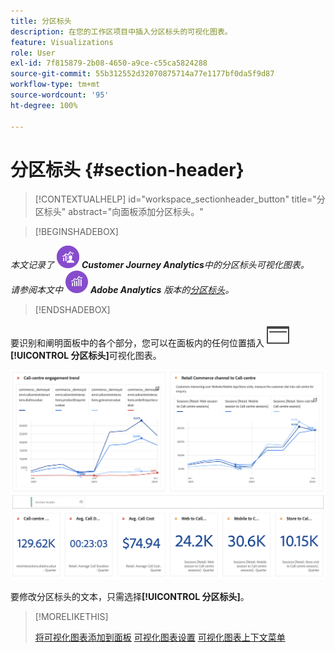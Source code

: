 ```yaml
---
title: 分区标头
description: 在您的工作区项目中插入分区标头的可视化图表。
feature: Visualizations
role: User
exl-id: 7f815879-2b08-4650-a9ce-c55ca5824288
source-git-commit: 55b312552d32070875714a77e1177bf0da5f9d87
workflow-type: tm+mt
source-wordcount: '95'
ht-degree: 100%

---
```


# 分区标头 {#section-header}

<!-- markdownlint-disable MD034 -->

>[!CONTEXTUALHELP]
>id="workspace_sectionheader_button"
>title="分区标头"
>abstract="向面板添加分区标头。"

<!-- markdownlint-enable MD034 -->


>[!BEGINSHADEBOX]


_本文记录了_ ![CustomerJourneyAnalytics](/help/assets/icons/CustomerJourneyAnalytics.svg) _**Customer Journey Analytics**&#x200B;中的分区标头可视化图表。_<br/>_请参阅本文中_ ![AdobeAnalytics](/help/assets/icons/AdobeAnalytics.svg) _**Adobe Analytics** 版本的[分区标头](https://experienceleague.adobe.com/zh-hans/docs/analytics/analyze/analysis-workspace/visualizations/section-header)。_

>[!ENDSHADEBOX]

要识别和阐明面板中的各个部分，您可以在面板内的任何位置插入 ![PageRule](/help/assets/icons/PageRule.svg) **[!UICONTROL 分区标头]**&#x200B;可视化图表。

![分区标头](/help/analysis-workspace/visualizations/assets/section-header.png)

要修改分区标头的文本，只需选择&#x200B;**[!UICONTROL 分区标头]**。


>[!MORELIKETHIS]
>
>[将可视化图表添加到面板](/help/analysis-workspace/visualizations/freeform-analysis-visualizations.md#add-visualizations-to-a-panel)
>[可视化图表设置](/help/analysis-workspace/visualizations/freeform-analysis-visualizations.md#settings)
>[可视化图表上下文菜单](/help/analysis-workspace/visualizations/freeform-analysis-visualizations.md#context-menu)
>
